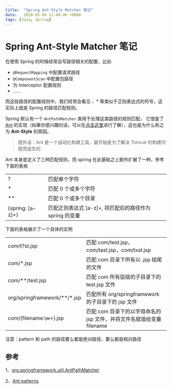 ```yaml
---
title:  "Spring Ant-Style Matcher 笔记"
date:   2020-05-04 11:40:46 +0800
tags: [Java, Spring]
---
```


# Spring Ant-Style Matcher 笔记

在使用 Spring 的时候经常会写路径相关的配置，比如

- `@RequestMapping` 中配置请求路径
- `@ComponentScan` 中配置包路径
- 为 Interceptor 配置规则
- ......

而这些路径的配置规则中，我们经常会看见 *、** 等类似于正则表达式的符号，这实际上就是 Spring 的路径匹配规则。

Spring 默认有一个 `AntPathMatcher` 类用于处理这类路径的规则匹配， 它借鉴了 [Ant](https://ant.apache.org/) 的实现（如果你感兴趣的话，可以在[点击这里](https://ant.apache.org/manual/dirtasks.html#patterns)进行了解），这也是为什么称之为 **Ant-Style** 的原因。

> 题外话：Ant 是一个自动化构建工具，最开始是为了解决 Tomcat 的构建问题而诞生的

Ant 本身是定义了三种匹配规则，而 spring 在此基础之上额外扩展了一种，参考下面的表格

|                  |                                                         |
| ---------------- | ------------------------------------------------------- |
| ?                | 匹配单个字符                                            |
| *                | 匹配 0 个或多个字符                                     |
| **               | 匹配 0 个或多个目录                                     |
| {spring: [a-z]+} | 匹配正则表达式 [a-z]+, 将匹配后的路径作为 spring 的变量 |

下面的表格展示了一个具体的实例

|                                |                                                              |
| ------------------------------ | ------------------------------------------------------------ |
| com/t?st.jsp                   | 匹配 com/test.jsp，com/tast.jsp，com/txst.jsp                |
| com/*.jsp                      | 匹配 com 目录下所有以 .jsp 结尾的文件                        |
| com/**/test.jsp                | 匹配 com 所有层级的子目录下的 test.jsp 文件                  |
| org/springframework/*\*/\*.jsp | 匹配所有 org/springframework 的子目录下的 jsp 文件           |
| com/{filename:\\w+}.jsp        | 匹配 com 目录下的以字母命名的 jsp 文件，并将文件名赋值给变量 filename |

注意：pattern 和 path 的路径要么都是绝对路径，要么都是相对路径



## 参考

1、[org.springframework.util.AntPathMatcher](https://docs.spring.io/spring-framework/docs/current/javadoc-api/org/springframework/util/AntPathMatcher.html)

2、[Ant patterns](https://ant.apache.org/manual/dirtasks.html#patterns)

